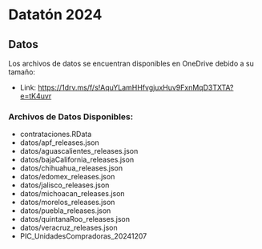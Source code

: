 # Datatón 2024

## Datos
Los archivos de datos se encuentran disponibles en OneDrive debido a su tamaño:
- Link: https://1drv.ms/f/s!AquYLamHHfvgjuxHuv9FxnMqD3TXTA?e=tK4uvr

### Archivos de Datos Disponibles:
- contrataciones.RData
- datos/apf_releases.json
- datos/aguascalientes_releases.json
- datos/bajaCalifornia_releases.json
- datos/chihuahua_releases.json
- datos/edomex_releases.json
- datos/jalisco_releases.json
- datos/michoacan_releases.json
- datos/morelos_releases.json
- datos/puebla_releases.json
- datos/quintanaRoo_releases.json
- datos/veracruz_releases.json
- PIC_UnidadesCompradoras_20241207